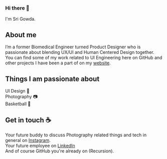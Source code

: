 ### Hi there 👋
I'm Sri Gowda. 

## About me

I’m a former Biomedical Engineer turned Product Designer who is <br /> passionate about blending UX/UI and Human Centered Design together. 
<br />
You can find some of my work related to UI Engineering here on GitHub and other projects I have been a part of on my [website](https://srikanthgowda.com).

## Things I am passionate about

UI Design :iphone:
<br />
Photography :camera:
<br />
Basketball :basketball:

## Get in touch :coffee:

Your future buddy to discuss Photography related things and tech in general on [Instagram](https://instagram.com/sri.go).
<br />
Your future employee on [LinkedIn](https://www.linkedin.com/in/sri-go)
<br />
And of course GitHub you're already on (Recursion).

<!--
**sri-go/sri-go** is a ✨ _special_ ✨ repository because its `README.md` (this file) appears on your GitHub profile.

Here are some ideas to get you started:

- 🔭 I’m currently working on ...
- 🌱 I’m currently learning ...
- 👯 I’m looking to collaborate on ...
- 🤔 I’m looking for help with ...
- 💬 Ask me about ...
- 📫 How to reach me: ...
- 😄 Pronouns: ...
- ⚡ Fun fact: ...
-->
